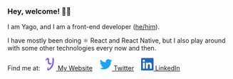 ### Hey, welcome! 👋🏽

I am Yago, and I am a front-end developer ([he/him](https://pronoun.is/he/him)).

I have mostly been doing ⚛️ React and React Native, but I also play around with some other technologies every now and then.

Find me at:&nbsp;&nbsp;[![Purple Y](/y.svg) My Website](https://yagoag.com/)&nbsp;&nbsp;&nbsp;&nbsp;[![LinkedIn Logo](/twitter.svg) Twitter](https://twitter.com/yagoag)&nbsp;&nbsp;&nbsp;&nbsp;[![LinkedIn Logo](/linkedin.svg) LinkedIn](https://linkedin.com/in/yagoag/)
